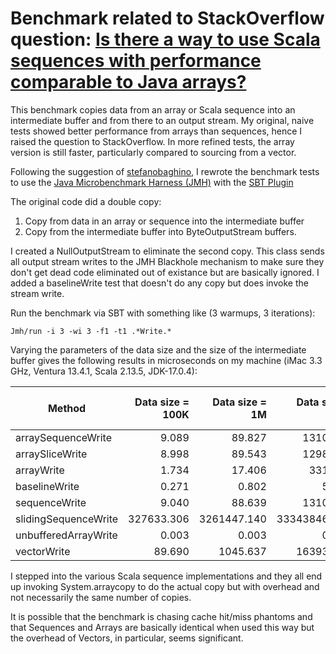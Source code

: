 # Benchmark related to StackOverflow question: [Is there a way to use Scala sequences with performance comparable to Java arrays?](https://github.com/jlgula/Benchmark/new/main?readme=1)

This benchmark copies data from an array or Scala sequence into an intermediate buffer
and from there to an output stream. My original, naive tests showed better performance
from arrays than sequences, hence I raised the question to StackOverflow. In more
refined tests, the array version is still faster, particularly compared to sourcing
from a vector.

Following the suggestion of [stefanobaghino](https://stackoverflow.com/users/3314107/stefanobaghino), I rewrote the benchmark tests to use the
[Java Microbenchmark Harness (JMH)](https://github.com/openjdk/jmh) with the [SBT Plugin](https://github.com/sbt/sbt-jmh)

The original code did a double copy:
1) Copy from data in an array or sequence into the intermediate buffer
2) Copy from the intermediate buffer into ByteOutputStream buffers.

I created a NullOutputStream to eliminate the second copy. This class sends 
all output stream writes to the JMH Blackhole mechanism
to make sure they don't get dead code eliminated out of existance but are basically ignored.
I added a baselineWrite test that doesn't do any copy but does invoke the stream write.

Run the benchmark via SBT with something like (3 warmups, 3 iterations):
```agsl
Jmh/run -i 3 -wi 3 -f1 -t1 .*Write.*
```

Varying the parameters of the data size and the size of the intermediate buffer gives the following results
in microseconds on my machine (iMac 3.3 GHz, Ventura 13.4.1, Scala 2.13.5, JDK-17.0.4):

| Method             | Data size = 100K | Data size = 1M | Data size = 10M | Data size 1M = bufferSize |
|--------------------|---------------:|---------------:|----------------:|--------------------------:|
| arraySequenceWrite |  9.089          | 89.827          | 1310.868          |                    71.738 |
| arraySliceWrite    | 8.998        | 89.543        | 1298.947        |                   147.759 |
| arrayWrite         | 1.734         | 17.406         | 331.405         |                    72.471 |
| baselineWrite      | 0.271          | 0.802          | 5.894           |                    36.397 |
| sequenceWrite      | 9.040          | 88.639          | 1310.345          |                    71.612 |
| slidingSequenceWrite        | 327633.306          | 3261447.140          | 33343846.372          |                  8740.842 |
| unbufferedArrayWrite        | 0.003          | 0.003          | 0.003          |             0.003 |
| vectorWrite        | 89.690          | 1045.637          | 16393.666          |                  1208.015 |


I stepped into the various Scala sequence implementations and they all end up invoking System.arraycopy
to do the actual copy but with overhead and not necessarily the same number of copies.

It is possible that the benchmark is chasing cache hit/miss phantoms and that
Sequences and Arrays are basically identical when used this way but the overhead
of Vectors, in particular, seems significant.

